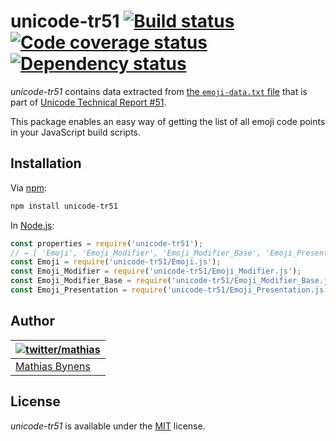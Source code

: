 # unicode-tr51 [![Build status](https://travis-ci.org/mathiasbynens/unicode-tr51.svg?branch=master)](https://travis-ci.org/mathiasbynens/unicode-tr51) [![Code coverage status](http://img.shields.io/coveralls/mathiasbynens/unicode-tr51/master.svg)](https://coveralls.io/r/mathiasbynens/unicode-tr51) [![Dependency status](https://gemnasium.com/mathiasbynens/unicode-tr51.svg)](https://gemnasium.com/mathiasbynens/unicode-tr51)

_unicode-tr51_ contains data extracted from [the `emoji-data.txt` file](http://unicode.org/Public/emoji/latest/emoji-data.txt) that is part of [Unicode Technical Report #51](http://unicode.org/reports/tr51/).

This package enables an easy way of getting the list of all emoji code points in your JavaScript build scripts.

## Installation

Via [npm](https://www.npmjs.com/):

```bash
npm install unicode-tr51
```

In [Node.js](https://nodejs.org/):

```js
const properties = require('unicode-tr51');
// → [ 'Emoji', 'Emoji_Modifier', 'Emoji_Modifier_Base', 'Emoji_Presentation' ]
const Emoji = require('unicode-tr51/Emoji.js');
const Emoji_Modifier = require('unicode-tr51/Emoji_Modifier.js');
const Emoji_Modifier_Base = require('unicode-tr51/Emoji_Modifier_Base.js');
const Emoji_Presentation = require('unicode-tr51/Emoji_Presentation.js');
```

## Author

| [![twitter/mathias](https://gravatar.com/avatar/24e08a9ea84deb17ae121074d0f17125?s=70)](https://twitter.com/mathias "Follow @mathias on Twitter") |
|---|
| [Mathias Bynens](https://mathiasbynens.be/) |

## License

_unicode-tr51_ is available under the [MIT](https://mths.be/mit) license.
